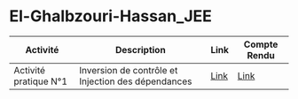 # El-Ghalbzouri-Hassan_JEE



|Activité|Description|Link|Compte Rendu|     
|--------|-----------|-----|----------------|
|Activité pratique N°1|Inversion de contrôle et Injection des dépendances | [Link](https://github.com/hassanelgh/El-Ghalbzouri-Hassan_JEE/tree/main/1-Activit%C3%A9%20pratique%20N%C2%B01)|[Link](https://github.com/hassanelgh/El-Ghalbzouri-Hassan_JEE/blob/main/1-Activit%C3%A9%20pratique%20N%C2%B01/Activit%C3%A9%20pratique%20N%C2%B01.pdf)|


